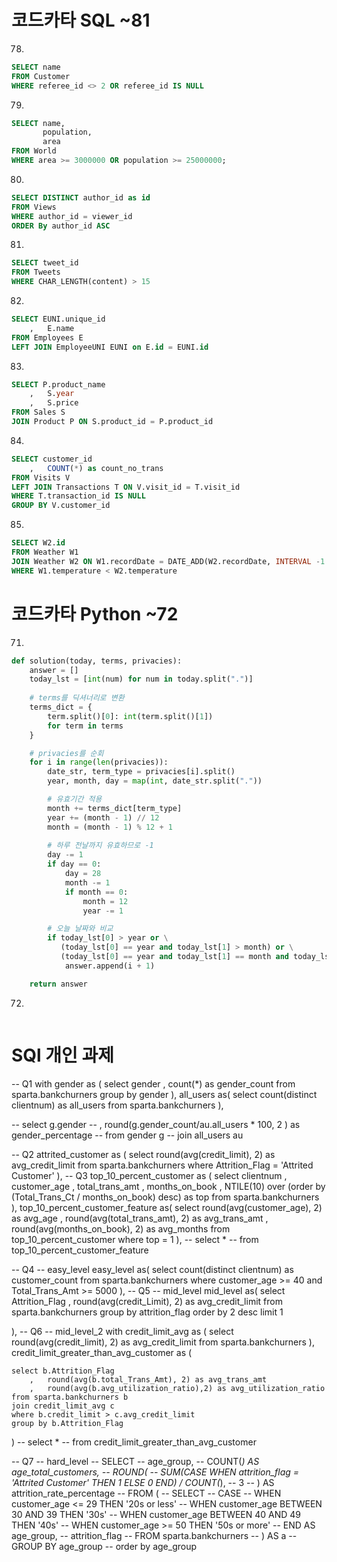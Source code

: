 # 코드카타 SQL ~81

78.
```sql
SELECT name
FROM Customer
WHERE referee_id <> 2 OR referee_id IS NULL
```

79.
```sql
SELECT name,
       population,
       area
FROM World
WHERE area >= 3000000 OR population >= 25000000;

```

80.
```sql
SELECT DISTINCT author_id as id
FROM Views
WHERE author_id = viewer_id
ORDER By author_id ASC
```

81.
```sql
SELECT tweet_id
FROM Tweets
WHERE CHAR_LENGTH(content) > 15
```

82.
```sql
SELECT EUNI.unique_id
    ,   E.name
FROM Employees E
LEFT JOIN EmployeeUNI EUNI on E.id = EUNI.id
```

83.
```sql
SELECT P.product_name
    ,   S.year
    ,   S.price
FROM Sales S 
JOIN Product P ON S.product_id = P.product_id
```

84.
```sql
SELECT customer_id
    ,   COUNT(*) as count_no_trans
FROM Visits V
LEFT JOIN Transactions T ON V.visit_id = T.visit_id
WHERE T.transaction_id IS NULL
GROUP BY V.customer_id
```

85.
```sql
SELECT W2.id
FROM Weather W1
JOIN Weather W2 ON W1.recordDate = DATE_ADD(W2.recordDate, INTERVAL -1 DAY)
WHERE W1.temperature < W2.temperature
```


# 코드카타 Python ~72

71.
```python
def solution(today, terms, privacies):
    answer = []
    today_lst = [int(num) for num in today.split(".")]
    
    # terms를 딕셔너리로 변환
    terms_dict = {
        term.split()[0]: int(term.split()[1])
        for term in terms
    }

    # privacies를 순회
    for i in range(len(privacies)):
        date_str, term_type = privacies[i].split()
        year, month, day = map(int, date_str.split("."))

        # 유효기간 적용
        month += terms_dict[term_type]
        year += (month - 1) // 12
        month = (month - 1) % 12 + 1
        
        # 하루 전날까지 유효하므로 -1
        day -= 1
        if day == 0:
            day = 28
            month -= 1
            if month == 0:
                month = 12
                year -= 1

        # 오늘 날짜와 비교
        if today_lst[0] > year or \
           (today_lst[0] == year and today_lst[1] > month) or \
           (today_lst[0] == year and today_lst[1] == month and today_lst[2] > day):
            answer.append(i + 1)

    return answer

```

72.
```python

```

# SQl 개인  과제
-- Q1
with gender as (
	select gender
		,	count(*) as gender_count
	from sparta.bankchurners
	group by gender
),
all_users as(
	select count(distinct clientnum) as all_users
	from sparta.bankchurners
),

-- select g.gender
-- 	,	round(g.gender_count/au.all_users * 100, 2 ) as gender_percentage
-- from gender g
-- join all_users au


-- Q2
attrited_customer as (
	select round(avg(credit_limit), 2) as avg_credit_limit
	from sparta.bankchurners
	where Attrition_Flag = 'Attrited Customer'
),
-- Q3
top_10_percent_customer as (
	select clientnum
		,	customer_age
		,	total_trans_amt
		,	months_on_book
		,	NTILE(10) over (order by (Total_Trans_Ct / months_on_book) desc) as top
	from sparta.bankchurners
),
top_10_percent_customer_feature as(
	select round(avg(customer_age), 2) as avg_age
	,	round(avg(total_trans_amt), 2) as avg_trans_amt
	,	round(avg(months_on_book), 2) as avg_months
	from top_10_percent_customer
	where top = 1
),
-- select *
-- from top_10_percent_customer_feature

-- Q4
-- easy_level
easy_level as(
	select count(distinct clientnum) as customer_count
	from sparta.bankchurners
	where customer_age >= 40 and Total_Trans_Amt >= 5000
),
-- Q5
-- mid_level
mid_level as(
	select Attrition_Flag
	,	round(avg(credit_Limit), 2) as avg_credit_limit
	from sparta.bankchurners
	group by attrition_flag
	order by 2 desc
	limit 1

),
-- Q6
-- mid_level_2
with credit_limit_avg as (
	select round(avg(credit_limit), 2) as avg_credit_limit
	from sparta.bankchurners
),
credit_limit_greater_than_avg_customer as (

	select b.Attrition_Flag
		,	round(avg(b.total_Trans_Amt), 2) as avg_trans_amt
		,	round(avg(b.avg_utilization_ratio),2) as avg_utilization_ratio
	from sparta.bankchurners b
	join credit_limit_avg c
	where b.credit_limit > c.avg_credit_limit
	group by b.Attrition_Flag
)
-- select *
-- from credit_limit_greater_than_avg_customer 

-- Q7
-- hard_level
--     SELECT 
--         age_group,
--         COUNT(*) AS age_total_customers,
--         ROUND(
--             SUM(CASE WHEN attrition_flag = 'Attrited Customer' THEN 1 ELSE 0 END) / COUNT(*),
--             3
--         ) AS attrition_rate_percentage
--     FROM (
--         SELECT
--             CASE
--                 WHEN customer_age <= 29 THEN '20s or less'
--                 WHEN customer_age BETWEEN 30 AND 39 THEN '30s'
--                 WHEN customer_age BETWEEN 40 AND 49 THEN '40s'
--                 WHEN customer_age >= 50 THEN '50s or more'
--             END AS age_group,
--             attrition_flag
--         FROM sparta.bankchurners
--     ) AS a
--     GROUP BY age_group
--     order by age_group
